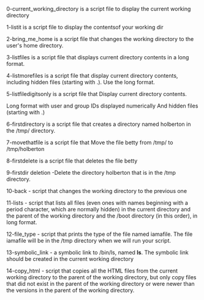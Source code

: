 0-current_working_directory is a script file to display the current working directory

1-listit is a script file to display the contentsof your working dir

2-bring_me_home is a script file that changes the working directory to the user's home directory.

3-listfiles is a script file that displays current directory contents in a long format.

4-listmorefiles is a script file that display current directory contents, including hidden files (starting with .). Use the long format.

5-listfiledigitsonly is a script file that Display current directory contents.

Long format
with user and group IDs displayed numerically
And hidden files (starting with .)

6-firstdirectory is a script file that creates a directory named holberton in the /tmp/ directory.

7-movethatfile is a script file that Move the file betty from /tmp/ to /tmp/holberton

8-firstdelete is  a script file that deletes the file betty

9-firstdir deletion -Delete the directory holberton that is in the /tmp directory.

10-back - script that changes the working directory to the previous one

11-lists - script that lists all files (even ones with names beginning with a period character, which are normally hidden) in the current directory and the parent of the working directory and the /boot directory (in this order), in long format.

12-file_type - script that prints the type of the file named iamafile. The file iamafile will be in the /tmp directory when we will run your script.

13-symbolic_link -  a symbolic link to /bin/ls, named __ls__. The symbolic link should be created in the current working directory

14-copy_html - script that copies all the HTML files from the current working directory to the parent of the working directory, but only copy files that did not exist in the parent of the working directory or were newer than the versions in the parent of the working directory.